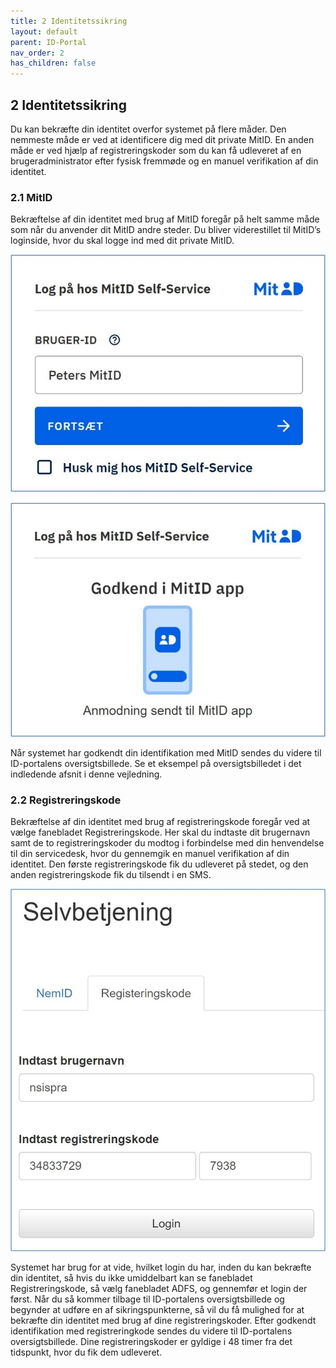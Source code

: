 ```yaml
---
title: 2 Identitetssikring
layout: default
parent: ID-Portal
nav_order: 2
has_children: false
---
```


## 2 Identitetssikring

Du kan bekræfte din identitet overfor systemet på flere måder. Den nemmeste måde er ved at
identificere dig med dit private MitID. En anden måde er ved hjælp af registreringskoder som du kan
få udleveret af en brugeradministrator efter fysisk fremmøde og en manuel verifikation af din identitet.

### 2.1 MitID

Bekræftelse af din identitet med brug af MitID foregår på helt samme måde som når du anvender dit
MitID andre steder. Du bliver viderestillet til MitID’s loginside, hvor du skal logge ind med dit private
MitID.

![MitID Login](Billedmateriale\sibMitID1.jpg)

![MitID Login Godkend](Billedmateriale\sibMitID2.jpg)

Når systemet har godkendt din identifikation med MitID sendes du videre til ID-portalens
oversigtsbillede. Se et eksempel på oversigtsbilledet i det indledende afsnit i denne vejledning.

### 2.2 Registreringskode

Bekræftelse af din identitet med brug af registreringskode foregår ved at vælge fanebladet
Registreringskode. Her skal du indtaste dit brugernavn samt de to registreringskoder du modtog i
forbindelse med din henvendelse til din servicedesk, hvor du gennemgik en manuel verifikation af
din identitet. Den første registreringskode fik du udleveret på stedet, og den anden registreringskode
fik du tilsendt i en SMS.

![Registreringskode](Billedmateriale\SibRegistreringskode.jpg)

Systemet har brug for at vide, hvilket login du har, inden du kan bekræfte din identitet, så hvis du
ikke umiddelbart kan se fanebladet Registreringskode, så vælg fanebladet ADFS, og gennemfør et
login der først. Når du så kommer tilbage til ID-portalens oversigtsbillede og begynder at udføre en
af sikringspunkterne, så vil du få mulighed for at bekræfte din identitet med brug af dine
registreringskoder.
Efter godkendt identifikation med registreringkode sendes du videre til ID-portalens oversigtsbillede.
Dine registreringskoder er gyldige i 48 timer fra det tidspunkt, hvor du fik dem udleveret.
